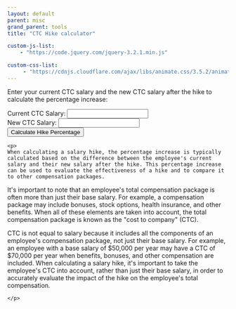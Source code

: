 ```yaml
---
layout: default
parent: misc
grand_parent: tools
title: "CTC Hike calculator"

custom-js-list:
    - "https://code.jquery.com/jquery-3.2.1.min.js"

custom-css-list:
     - "https://cdnjs.cloudflare.com/ajax/libs/animate.css/3.5.2/animate.min.css"
---
```


<p>Enter your current CTC salary and the new CTC salary after the hike to calculate the percentage increase:</p>
    <label for="current-salary">Current CTC Salary:</label>
    <input type="number" id="current-salary">
    <br>
    <label for="new-salary">New CTC Salary:</label>
    <input type="number" id="new-salary">
    <br>
    <button onclick="calculateHike()">Calculate Hike Percentage</button>
    <p id="hike-percentage"></p>
    <script>
      function calculateHike() {
        const currentSalary = document.getElementById("current-salary").value;
        const newSalary = document.getElementById("new-salary").value;
        const hikePercentage = ((newSalary - currentSalary) / currentSalary) * 100;
        document.getElementById("hike-percentage").innerHTML = `The percentage increase is: ${hikePercentage.toFixed(2)}%`;
      }
    </script>
    
    <p>    
    When calculating a salary hike, the percentage increase is typically calculated based on the difference between the employee's current salary and their new salary after the hike. This percentage increase can be used to evaluate the effectiveness of a hike and to compare it to other compensation packages.

It's important to note that an employee's total compensation package is often more than just their base salary. For example, a compensation package may include bonuses, stock options, health insurance, and other benefits. When all of these elements are taken into account, the total compensation package is known as the "cost to company" (CTC).

CTC is not equal to salary because it includes all the components of an employee's compensation package, not just their base salary. For example, an employee with a base salary of $50,000 per year may have a CTC of $70,000 per year when benefits, bonuses, and other compensation are included. When calculating a salary hike, it's important to take the employee's CTC into account, rather than just their base salary, in order to accurately evaluate the impact of the hike on the employee's total compensation.


    </p>
